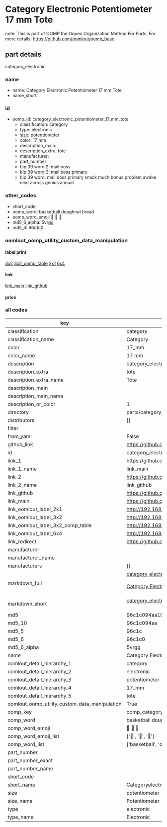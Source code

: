 # Category Electronic Potentiometer 17 mm Tote  

note: This is part of OOMP the Oopen Organization Method For Parts. For more details: https://github.com/oomlout/oomp_base

##  part details
  



category_electronic



### name
* name: Category Electronic Potentiometer 17 mm Tote
* name_short: 
### id
* oomp_id: category_electronic_potentiometer_17_mm_tote
  * classification: category
  * type: electronic
  * size: potentiometer
  * color: 17_mm
  * description_main: 
  * description_extra: tote
  * manufacturer: 
  * part_number: 
  * bip 39 word 2: mail boss
  * bip 39 word 3: mail boss primary
  * bip 39 word: mail boss primary snack much bonus problem awake next across genius annual

### other_codes
* short_code: 
* oomp_word: basketball doughnut bread
* oomp_word_emoji :basketball: :doughnut: :bread:
* md5_6_alpha: 5vrgg
* md5_6: 96c1c0






### oomlout_oomp_utility_custom_data_manipulation
#### label print
[3x2](http://192.168.1.245:1112/?label=oomp%205vrgg)
[3x2_oomp_table](http://192.168.1.108:1112/?label=oomp%205vrgg)
[2x1](http://192.168.1.242:1112/?label=oomp%205vrgg)
[6x4](http://192.168.1.55:1112/?label=oomp%205vrgg)    

#### link

[link_main](https://github.com/oomlout/oomlout_oomp_version_1_messy/tree/main/parts/category_electronic_potentiometer_17_mm_tote) [link_github](https://github.com/oomlout/oomlout_oomp_version_1_messy/tree/main/parts/category_electronic_potentiometer_17_mm_tote)                             

#### price







### all codes 
| key | value |  
| --- | --- |  
| classification | category |  
| classification_name | Category |  
| color | 17_mm |  
| color_name | 17 mm |  
| description | category_electronic |  
| description_extra | tote |  
| description_extra_name | Tote |  
| description_main |  |  
| description_main_name |  |  
| description_or_color | 1  |  
| directory | parts/category_electronic_potentiometer_17_mm_tote |  
| distributors | [] |  
| filter |  |  
| from_yaml | False |  
| github_link | https://github.com/oomlout/oomlout_oomp_part_src/tree/main/parts/category_electronic_potentiometer_17_mm_tote |  
| id | category_electronic_potentiometer_17_mm_tote |  
| link_1 | https://github.com/oomlout/oomlout_oomp_version_1_messy/tree/main/parts/category_electronic_potentiometer_17_mm_tote |  
| link_1_name | link_main |  
| link_2 | https://github.com/oomlout/oomlout_oomp_version_1_messy/tree/main/parts/category_electronic_potentiometer_17_mm_tote |  
| link_2_name | link_github |  
| link_github | https://github.com/oomlout/oomlout_oomp_version_1_messy/tree/main/parts/category_electronic_potentiometer_17_mm_tote |  
| link_main | https://github.com/oomlout/oomlout_oomp_version_1_messy/tree/main/parts/category_electronic_potentiometer_17_mm_tote |  
| link_oomlout_label_2x1 | http://192.168.1.242:1112/?label=oomp%205vrgg |  
| link_oomlout_label_3x2 | http://192.168.1.245:1112/?label=oomp%205vrgg |  
| link_oomlout_label_3x2_oomp_table | http://192.168.1.108:1112/?label=oomp%205vrgg |  
| link_oomlout_label_6x4 | http://192.168.1.55:1112/?label=oomp%205vrgg |  
| link_redirect | https://github.com/oomlout/oomlout_oomp_version_1_messy/tree/main/parts/category_electronic_potentiometer_17_mm_tote |  
| manufacturer |  |  
| manufacturer_name |  |  
| manufacturers | [] |  
| markdown_full | [category_electronic_potentiometer_17_mm_tote](none)<br>[](none)<br>[Category Electronic Potentiometer 17 Mm Tote](none)<br><br> |  
| markdown_short | [category_electronic_potentiometer_17_mm_tote](none)<br><br> |  
| md5 | 96c1c094aa10356c65c88cd155468c31 |  
| md5_10 | 96c1c094aa |  
| md5_5 | 96c1c |  
| md5_6 | 96c1c0 |  
| md5_6_alpha | 5vrgg |  
| name | Category Electronic Potentiometer 17 mm Tote |  
| oomlout_detail_hierarchy_1 | category |  
| oomlout_detail_hierarchy_2 | electronic |  
| oomlout_detail_hierarchy_3 | potentiometer |  
| oomlout_detail_hierarchy_4 | 17_mm |  
| oomlout_detail_hierarchy_5 | tote |  
| oomlout_oomp_utility_custom_data_manipulation | True |  
| oomp_key | oomp_category_electronic_potentiometer_17_mm_tote |  
| oomp_word | basketball doughnut bread |  
| oomp_word_emoji | :basketball: :doughnut: :bread: |  
| oomp_word_emoji_list | [':basketball:', ':doughnut:', ':bread:'] |  
| oomp_word_list | ['basketball', 'doughnut', 'bread'] |  
| part_number |  |  
| part_number_exact |  |  
| part_number_name |  |  
| short_code |  |  
| short_name | Categoryelectronic |  
| size | potentiometer |  
| size_name | Potentiometer |  
| type | electronic |  
| type_name | Electronic |  
